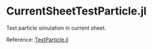 # CurrentSheetTestParticle.jl

Test particle simulation in current sheet.

Reference: [TestParticle.jl](https://github.com/henry2004y/TestParticle.jl)